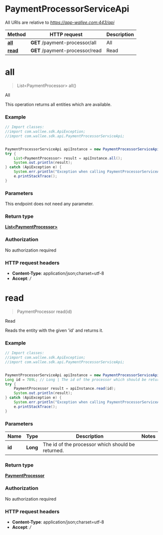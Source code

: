 # PaymentProcessorServiceApi

All URIs are relative to *https://app-wallee.com:443/api*

Method | HTTP request | Description
------------- | ------------- | -------------
[**all**](PaymentProcessorServiceApi.md#all) | **GET** /payment-processor/all | All
[**read**](PaymentProcessorServiceApi.md#read) | **GET** /payment-processor/read | Read


<a name="all"></a>
# **all**
> List&lt;PaymentProcessor&gt; all()

All

This operation returns all entities which are available.

### Example
```java
// Import classes:
//import com.wallee.sdk.ApiException;
//import com.wallee.sdk.api.PaymentProcessorServiceApi;


PaymentProcessorServiceApi apiInstance = new PaymentProcessorServiceApi();
try {
    List<PaymentProcessor> result = apiInstance.all();
    System.out.println(result);
} catch (ApiException e) {
    System.err.println("Exception when calling PaymentProcessorServiceApi#all");
    e.printStackTrace();
}
```

### Parameters
This endpoint does not need any parameter.

### Return type

[**List&lt;PaymentProcessor&gt;**](PaymentProcessor.md)

### Authorization

No authorization required

### HTTP request headers

 - **Content-Type**: application/json;charset=utf-8
 - **Accept**: *_/_*

<a name="read"></a>
# **read**
> PaymentProcessor read(id)

Read

Reads the entity with the given &#39;id&#39; and returns it.

### Example
```java
// Import classes:
//import com.wallee.sdk.ApiException;
//import com.wallee.sdk.api.PaymentProcessorServiceApi;


PaymentProcessorServiceApi apiInstance = new PaymentProcessorServiceApi();
Long id = 789L; // Long | The id of the processor which should be returned.
try {
    PaymentProcessor result = apiInstance.read(id);
    System.out.println(result);
} catch (ApiException e) {
    System.err.println("Exception when calling PaymentProcessorServiceApi#read");
    e.printStackTrace();
}
```

### Parameters

Name | Type | Description  | Notes
------------- | ------------- | ------------- | -------------
 **id** | **Long**| The id of the processor which should be returned. |

### Return type

[**PaymentProcessor**](PaymentProcessor.md)

### Authorization

No authorization required

### HTTP request headers

 - **Content-Type**: application/json;charset=utf-8
 - **Accept**: *_/_*

